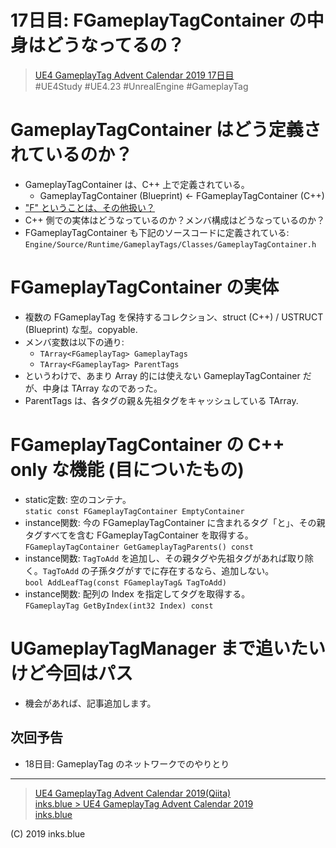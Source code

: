 # 17日目: FGameplayTagContainer の中身はどうなってるの？

> [UE4 GameplayTag Advent Calendar 2019 17日目](https://qiita.com/advent-calendar/2019/ue4-gameplaytag)  
>#UE4Study #UE4.23 #UnrealEngine #GameplayTag

# GameplayTagContainer はどう定義されているのか？

* GameplayTagContainer は、C++ 上で定義されている。
    * GameplayTagContainer (Blueprint) ← FGameplayTagContainer (C++)
* ["F" ということは、その他扱い？](https://docs.unrealengine.com/ja/Programming/Introduction/index.html#クラス名のプレフィックス)
* C++ 側での実体はどうなっているのか？メンバ構成はどうなっているのか？
* FGameplayTagContainer も下記のソースコードに定義されている:  
`Engine/Source/Runtime/GameplayTags/Classes/GameplayTagContainer.h` 

# FGameplayTagContainer の実体

* 複数の FGameplayTag を保持するコレクション、struct (C++) / USTRUCT (Blueprint) な型。copyable.
* メンバ変数は以下の通り:
    * `TArray<FGameplayTag> GameplayTags`
    * `TArray<FGameplayTag> ParentTags`
* というわけで、あまり Array 的には使えない GameplayTagContainer だが、中身は TArray なのであった。
* ParentTags は、各タグの親＆先祖タグをキャッシュしている TArray.

# FGameplayTagContainer の C++ only な機能 (目についたもの)

* static定数: 空のコンテナ。  
`static const FGameplayTagContainer EmptyContainer`
* instance関数: 今の FGameplayTagContainer に含まれるタグ「と」、その親タグすべてを含む FGameplayTagContainer を取得する。  
`FGameplayTagContainer GetGameplayTagParents() const`
* instance関数: `TagToAdd` を追加し、その親タグや先祖タグがあれば取り除く。`TagToAdd` の子孫タグがすでに存在するなら、追加しない。  
`bool AddLeafTag(const FGameplayTag& TagToAdd)`
* instance関数: 配列の Index を指定してタグを取得する。  
`FGameplayTag GetByIndex(int32 Index) const`

# UGameplayTagManager まで追いたいけど今回はパス

* 機会があれば、記事追加します。

## 次回予告

* 18日目: GameplayTag のネットワークでのやりとり

---

> [UE4 GameplayTag Advent Calendar 2019(Qiita)](https://qiita.com/advent-calendar/2019/ue4-gameplaytag)  
> [inks.blue > UE4 GameplayTag Advent Calendar 2019](./Index.md)  
> [inks.blue](../../)

(C) 2019 inks.blue
